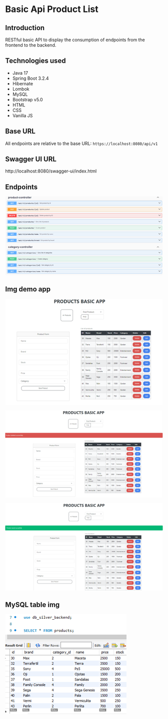 # Basic Api Product List

## Introduction
RESTful basic API to display the consumption of endpoints from the frontend to the backend.

## Technologies used
* Java 17
* Spring Boot 3.2.4
* Hibernate
* Lombok
* MySQL
* Bootstrap v5.0
* HTML
* CSS
* Vanilla JS

## Base URL
All endpoints are relative to the base URL: `https://localhost:8080/api/v1`

## Swagger UI URL
http://localhost:8080/swagger-ui/index.html

## Endpoints
![Swagger Doc](/img/swagger-endpoints.png)

## Img demo app
![Img demo](/img/demo-img1.png)

![Img demo](/img/deleted-succesfully.png)

![Img demo](/img/saved-succesfully.png)

## MySQL table img
![MySQL Table](/img/mysql-table.png)

